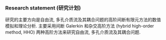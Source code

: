 ### Research statement (研究计划)

研究的主要方向是自由流, 多孔介质流及其耦合问题的高阶间断有限元方法的数值模拟和理论分析. 主要采用间断 Galerkin 和杂交高阶方法 (hybrid high-order method, HHO) 两种高阶方法来研究自由流, 多孔介质流及其耦合问题.